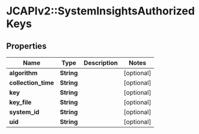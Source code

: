 # JCAPIv2::SystemInsightsAuthorizedKeys

## Properties
Name | Type | Description | Notes
------------ | ------------- | ------------- | -------------
**algorithm** | **String** |  | [optional] 
**collection_time** | **String** |  | [optional] 
**key** | **String** |  | [optional] 
**key_file** | **String** |  | [optional] 
**system_id** | **String** |  | [optional] 
**uid** | **String** |  | [optional] 


